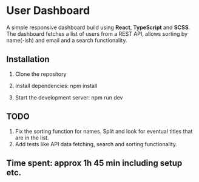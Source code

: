 # User Dashboard

A simple responsive dashboard build using **React**, **TypeScript** and **SCSS**. The dashboard fetches a list of users from a REST API, allows sorting by name(-ish) and email and a search functionality.

## Installation

1. Clone the repository

2. Install dependencies: npm install

3. Start the development server: npm run dev

## TODO

1. Fix the sorting function for names. Split and look for eventual titles that are in the list.
2. Add tests like API data fetching, search and sorting functionality.

## Time spent: approx 1h 45 min including setup etc.
